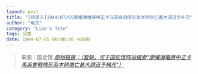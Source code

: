 ```yaml
---
layout: post
title: "[待录入]1944/07/05廖耀湘电蒋中正卡马英会战情形及本师伤亡甚大请迅予补充"
author: "电文"
category: "Liao's Tele"
tags: 分类
date: 1944-07-05 00:00:00 +0800
---
```

> 来源：国史馆 [*原档链接：（暂缺，可于国史馆网站搜索“廖耀湘電蔣中正卡馬英會戰情形及本師傷亡甚大請迅予補充”）*]()

